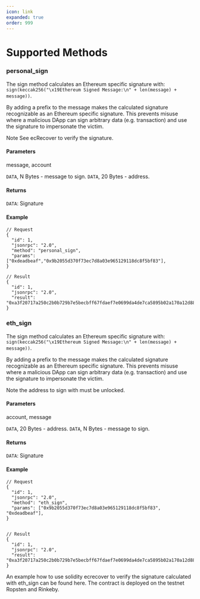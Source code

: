 ```yaml
---
icon: link
expanded: true
order: 999
---
```


# Supported Methods

### personal_sign
The sign method calculates an Ethereum specific signature with: `sign(keccak256("\x19Ethereum Signed Message:\n" + len(message) + message))`.

By adding a prefix to the message makes the calculated signature recognizable as an Ethereum specific signature. This prevents misuse where a malicious DApp can sign arbitrary data (e.g. transaction) and use the signature to impersonate the victim.

Note See ecRecover to verify the signature.

#### Parameters
message, account

`DATA`, N Bytes - message to sign.
`DATA`, 20 Bytes - address.

#### Returns
`DATA`: Signature

#### Example

```
// Request
{
  "id": 1,
  "jsonrpc": "2.0",
  "method": "personal_sign",
  "params":["0xdeadbeaf","0x9b2055d370f73ec7d8a03e965129118dc8f5bf83"],
}

// Result
{
  "id": 1,
  "jsonrpc": "2.0",
  "result": "0xa3f20717a250c2b0b729b7e5becbff67fdaef7e0699da4de7ca5895b02a170a12d887fd3b17bfdce3481f10bea41f45ba9f709d39ce8325427b57afcfc994cee1b"
}
```


### eth_sign
The sign method calculates an Ethereum specific signature with: `sign(keccak256("\x19Ethereum Signed Message:\n" + len(message) + message))`.

By adding a prefix to the message makes the calculated signature recognizable as an Ethereum specific signature. This prevents misuse where a malicious DApp can sign arbitrary data (e.g. transaction) and use the signature to impersonate the victim.

Note the address to sign with must be unlocked.

#### Parameters
account, message

`DATA`, 20 Bytes - address.
`DATA`, N Bytes - message to sign.
#### Returns
`DATA`: Signature

#### Example

```
// Request
{
  "id": 1,
  "jsonrpc": "2.0",
  "method": "eth_sign",
  "params": ["0x9b2055d370f73ec7d8a03e965129118dc8f5bf83", "0xdeadbeaf"],
}


// Result
{
  "id": 1,
  "jsonrpc": "2.0",
  "result": "0xa3f20717a250c2b0b729b7e5becbff67fdaef7e0699da4de7ca5895b02a170a12d887fd3b17bfdce3481f10bea41f45ba9f709d39ce8325427b57afcfc994cee1b"
}
```

An example how to use solidity ecrecover to verify the signature calculated with eth_sign can be found here. The contract is deployed on the testnet Ropsten and Rinkeby.
